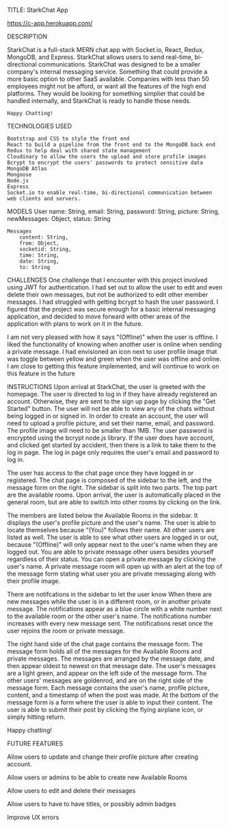 TITLE: StarkChat App

https://c-app.herokuapp.com/

DESCRIPTION 

StarkChat is a full-stack MERN chat app with Socket.io, React, Redux, MongoDB, and Express. StarkChat allows users to send real-time, bi-directional communications. StarkChat was designed to be a smaller company's internal messaging service. Something that could provide a more basic option to other SaaS available. Companies with less than 50 employees might not be afford, or want all the features of the high end platforms. They would be looking for something simplier that could be handled internally, and StarkChat is ready to handle those needs. 

    Happy Chatting!

TECHNOLOGIES USED

    Bootstrap and CSS to style the front end 
    React to build a pipeline from the front end to the MongoDB back end  
    Redux to help deal with shared state management 
    Cloudinary to allow the users the upload and store profile images 
    Bcrypt to encrypt the users' passwords to protect sensitive data
    MongoDB Atlas 
    Mongoose 
    Node.js 
    Express
    Socket.io to enable real-time, bi-directional communication between web clients and servers. 


MODELS
    User 
        name: String,
        email: String,
        password: String,
        picture: String,
        newMessages: Object,
        status: String
 
    Messages
        content: String,
        from: Object,
        socketid: String,
        time: String, 
        date: String,
        to: String

CHALLENGES
    One challenge that I encounter with this project involved using JWT for authentication. I had set out to allow the user to edit and even delete their own messages, but not be authorized to edit other member messages. I had  struggled with getting bcrypt to hash the user password. I figured that the project was secure enough for a basic internal messaging application, and decided to move forward with other areas of the application with plans to work on it in the future. 

   I am not very pleased with how it says "(Offline)" when the user is offline. I liked the functionality of knowing when another user is online when sending a private message. I had envisioned an icon next to user profile image that was toggle between yellow and green when the user was offline and online. I am close to getting this feature implemented, and will continue to work on this feature in the future

INSTRUCTIONS
    Upon arrival at StarkChat, the user is greeted with the homepage. The user is directed to log in if they have already registered an account. Otherwise, they are sent to the sign up page by clicking the "Get Started" button. The user will not be able to view any of the chats without being logged in or signed in. In order to create an account, the user will need to upload a profile picture, and set their name, email, and password. The profile image will need to be smaller than 1MB. The user password is encrypted using the bcrypt node.js library. If the user does have account, and clicked get started by accident, then there is a link to take them to the log in page. The log in page only requires the user's email and password to log in. 

   The user has access to the chat page once they have logged in or registered. The chat page is composed of the sidebar to the left, and the message form on the right. The sidebar is split into two parts. The top part are the available rooms. Upon arrival, the user is automatically placed in the general room, but are able to switch into other rooms by clicking on the link. 

   The members are listed below the Available Rooms in the sidebar. It displays the user's profile picture and the user's name. The user is able to locate themselves because "(You)" follows their name. All other users are listed as well. The user is able to see what other users are logged in or out, because "(Offline)" will only appear next to the user's name when they are logged out. You are able to private message other users besides yourself regardless of their status. You can open a private message by clicking the user's name. A private message room will open up with an alert at the top of the message form stating what user you are private messaging along with their profile image. 

   There are notifcations in the sidebar to let the user know When there are new messages while the user is in a different room, or in another private message. The notifications appear as a blue circle with a white number next to the available room or the other user's name. The notifications number increases with every new message sent. The notifications reset once the user rejoins the room or private message.

   The right hand side of the chat page contains the message form. The message form holds all of the messages for the Available Rooms and private messages. The messages are arranged by the message date, and then appear oldest to newest on that message date. The user's messages are a light green, and appear on the left side of the message form. The other users' messages are goldenrod, and are on the right side of the message form. Each message contains the user's name, profile picture, content, and a timestamp of when the post was made. At the bottom of the message form is a form where the user is able to input their content. The user is able to submit their post by clicking the flying airplane icon, or simply hitting return. 

   Happy chatting! 

FUTURE FEATURES

   Allow users to update and change their profile picture after creating account. 

   Allow users or admins to be able to create new Available Rooms

   Allow users to edit and delete their messages

   Allow users to have to have titles, or possibly admin badges

   Improve UX errors 



